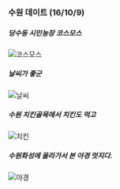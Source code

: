 ### 수원 데이트 (16/10/9)

##### 당수동 시민농장 코스모스

![코스모스](./../images/photo/kosmos.png "코스모스")

##### 날씨가 좋군

![날씨](./../images/photo/ganzi.png "날씨")

##### 수원 치킨골목에서 치킨도 먹고

![치킨](./../images/photo/chiken.png "치킨")

##### 수원화성에 올라가서 본 야경 멋지다.

![야경](./../images/photo/nightscene.png "야경")
